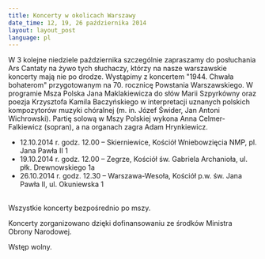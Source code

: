 ```yaml
---
title: Koncerty w okolicach Warszawy
date_time: 12, 19, 26 października 2014
layout: layout_post
language: pl
---
```

W 3 kolejne niedziele października szczególnie zapraszamy do posłuchania Ars Cantaty na żywo tych
słuchaczy, którzy na nasze warszawskie koncerty mają nie po drodze. Wystąpimy z koncertem "1944. 
Chwała bohaterom" przygotowanym na 70. rocznicę Powstania Warszawskiego. W programie Msza 
Polska Jana Maklakiewicza do słów Marii Szpyrkówny oraz poezja Krzysztofa Kamila Baczyńskiego 
w interpretacji uznanych polskich kompozytorów muzyki chóralnej (m. in. Józef Świder, Jan Antoni 
Wichrowski). Partię solową w Mszy Polskiej wykona Anna Celmer-Falkiewicz (sopran), a na organach 
zagra Adam Hrynkiewicz.

* 12.10.2014 r. godz. 12.00 – Skierniewice, Kościół Wniebowzięcia NMP, pl. Jana Pawła II 1
* 19.10.2014 r. godz. 12.00 – Zegrze, Kościół św. Gabriela Archanioła, ul. płk. Drewnowskiego 1a
* 26.10.2014 r. godz. 12.30 – Warszawa-Wesoła, Kościół p.w. św. Jana Pawła II, ul. Okuniewska 1 

<br/>
Wszystkie koncerty bezpośrednio po mszy. 

Koncerty zorganizowano dzięki dofinansowaniu ze środków Ministra Obrony Narodowej. 

Wstęp wolny.
